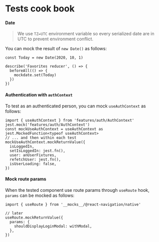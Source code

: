 # Tests cook book

#### Date

> We use `TZ=UTC` environment variable so every serialized date are in UTC to prevent environment conflict.

You can mock the result of `new Date()` as follows:

```tsx
const Today = new Date(2020, 10, 1)

describe('Favorites reducer', () => {
  beforeAll(() => {
    mockdate.set(Today)
  })
})
```

#### Authentication with `authContext`

To test as an authenticated person, you can mock `useAuthContext` as follows:

```tsx
import { useAuthContext } from 'features/auth/AuthContext'
jest.mock('features/auth/AuthContext')
const mockUseAuthContext = useAuthContext as jest.MockedFunction<typeof useAuthContext>
// ... and then within each test
mockUseAuthContext.mockReturnValue({
  isLoggedIn,
  setIsLoggedIn: jest.fn(),
  user: anUserFixtures,
  refetchUser: jest.fn(),
  isUserLoading: false,
})
```

#### Mock route params

When the tested component use route params through `useRoute` hook, `params` can be mocked as follows:

```tsx
import { useRoute } from '__mocks__/@react-navigation/native'

// later
useRoute.mockReturnValue({
  params: {
    shouldDisplayLoginModal: withModal,
  },
})
```

